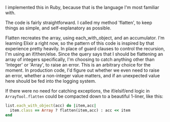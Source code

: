 I implemented this in Ruby, because that is the language I'm most familiar with.

The code is fairly straightforward.  I called my method 'flatten', to keep things
as simple, and self-explanatory as possible.

Flatten recreates the array, using each_with_object, and an accumulator.  I'm 
learning Elixir a right now, so the pattern of this code is inspired by that 
experience pretty heavily. In place of guard clauses to control the recursion,
I'm using an if/then/else.  Since the query says that I should be flattening an
array of integers specifically, I'm choosing to catch anything other than
'Integer' or 'Array', to raise an error.  This is an arbitrary choice for the 
moment.  In production code, I'd figure out whether we even need to raise an
error, whether a non-integer value matters, and if an unexpected value here
should be fed into the logging system.

If there were no need for catching exceptions, the if/elsif/end logic in 
`ArrayTool.flatten` could be compacted down to a beautiful 1-liner, like this:
```ruby
list.each_with_object(acc) do |item,acc|
  item.class == Array ? flatten(item,acc) : acc << item
end
```
